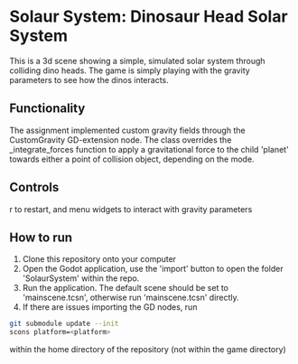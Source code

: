 # Solaur System: Dinosaur Head Solar System
This is a 3d scene showing a simple, simulated solar system through colliding dino heads. The game is simply playing with the gravity parameters to see how the dinos interacts.

## Functionality
The assignment implemented custom gravity fields through the CustomGravity GD-extension node. The class overrides the _integrate_forces function to apply a gravitational force to the child 'planet' towards either a point of collision object, depending on the mode.

## Controls
r to restart, and menu widgets to interact with gravity parameters

## How to run
1. Clone this repository onto your computer
2. Open the Godot application, use the 'import' button to open the folder 'SolaurSystem' within the repo.
3. Run the application. The default scene should be set to 'mainscene.tcsn', otherwise run 'mainscene.tcsn' directly. 
4. If there are issues importing the GD nodes, run 
 ```bash
 git submodule update --init
 scons platform=<platform>
```
within the home directory of the repository (not within the game directory)
